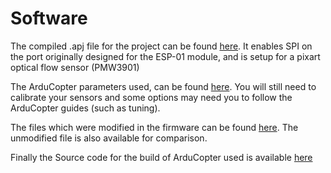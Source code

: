 # Software

The compiled .apj file for the project can be found [here](/ArduCopter-4.1%20Custom/Builds/). 
It enables SPI on the port originally designed for the ESP-01 module, and is setup for a pixart 
optical flow sensor (PMW3901)

The ArduCopter parameters used, can be found [here](/ArduCopter-4.%20Custom/Mission%20planner%20Parameters/).
You will still need to calibrate your sensors and some options may need you to follow the ArduCopter guides (such as tuning).

The files which were modified in the firmware can be found [here](/ArduCopter-4.1%20Custom/Modified%20files/).
The unmodified file is also available for comparison.

Finally the Source code for the build of ArduCopter used is available [here](/ArduCopter-4.1%20Custom/Source/)

